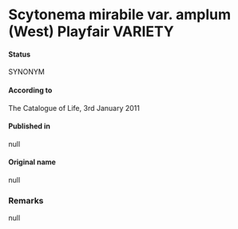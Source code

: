 # Scytonema mirabile var. amplum (West) Playfair VARIETY

#### Status
SYNONYM

#### According to
The Catalogue of Life, 3rd January 2011

#### Published in
null

#### Original name
null

### Remarks
null